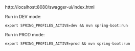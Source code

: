 http://localhost:8080/swagger-ui/index.html

Run in DEV mode:

```export SPRING_PROFILES_ACTIVE=dev && mvn spring-boot:run```

Run in PROD mode:

```export SPRING_PROFILES_ACTIVE=prod && mvn spring-boot:run```

